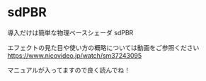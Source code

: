 # sdPBR
導入だけは簡単な物理ベースシェーダ sdPBR

エフェクトの見た目や使い方の概略については動画をご参照ください
https://www.nicovideo.jp/watch/sm37243095

マニュアルが入ってますので良く読んでね！
